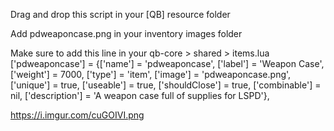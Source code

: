 Drag and drop this script in your [QB] resource folder

Add pdweaponcase.png in your inventory images folder

Make sure to add this line in your qb-core > shared > items.lua
['pdweaponcase'] 			 	 = {['name'] = 'pdweaponcase', 					['label'] = 'Weapon Case', 				['weight'] = 7000, 		['type'] = 'item', 		['image'] = 'pdweaponcase.png', 		['unique'] = true, 		['useable'] = true, 	['shouldClose'] = true,	   ['combinable'] = nil,   ['description'] = 'A weapon case full of supplies for LSPD'},

https://i.imgur.com/cuGOIVI.png
